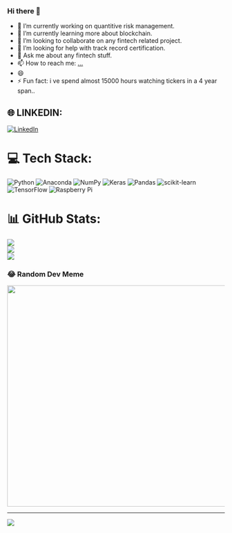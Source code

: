 ### Hi there 👋


- 🔭 I’m currently working on quantitive risk management.
- 🌱 I’m currently learning more about blockchain.
- 👯 I’m looking to collaborate on any fintech related project.
- 🤔 I’m looking for help with track record certification.
- 💬 Ask me about any fintech stuff.
- 📫 How to reach me: [...](https://www.linkedin.com/in/kyriakos-atsalakis-498346221/)
- 😄 
- ⚡ Fun fact: i ve spend almost 15000 hours watching tickers in a 4 year span..

## 🌐 LINKEDIN:

[![LinkedIn](https://img.shields.io/badge/LinkedIn-%230077B5.svg?logo=linkedin&logoColor=white)](https://linkedin.com/in/KyriakosAtsalakis) 

# 💻 Tech Stack:
![Python](https://img.shields.io/badge/python-3670A0?style=plastic&logo=python&logoColor=ffdd54) ![Anaconda](https://img.shields.io/badge/Anaconda-%2344A833.svg?style=plastic&logo=anaconda&logoColor=white) ![NumPy](https://img.shields.io/badge/numpy-%23013243.svg?style=plastic&logo=numpy&logoColor=white) ![Keras](https://img.shields.io/badge/Keras-%23D00000.svg?style=plastic&logo=Keras&logoColor=white) ![Pandas](https://img.shields.io/badge/pandas-%23150458.svg?style=plastic&logo=pandas&logoColor=white) ![scikit-learn](https://img.shields.io/badge/scikit--learn-%23F7931E.svg?style=plastic&logo=scikit-learn&logoColor=white) ![TensorFlow](https://img.shields.io/badge/TensorFlow-%23FF6F00.svg?style=plastic&logo=TensorFlow&logoColor=white) ![Raspberry Pi](https://img.shields.io/badge/-RaspberryPi-C51A4A?style=plastic&logo=Raspberry-Pi)
# 📊 GitHub Stats:
![](https://github-readme-stats.vercel.app/api?username=Atskyr&theme=nightowl&hide_border=false&include_all_commits=true&count_private=true)<br/>
![](https://github-readme-streak-stats.herokuapp.com/?user=Atskyr&theme=nightowl&hide_border=false)<br/>
![](https://github-readme-stats.vercel.app/api/top-langs/?username=Atskyr&theme=nightowl&hide_border=false&include_all_commits=true&count_private=true&layout=compact)

### 😂 Random Dev Meme
<img src="https://random-memer.herokuapp.com/" width="512px"/>

---
[![](https://visitcount.itsvg.in/api?id=Atskyr&icon=0&color=0)](https://visitcount.itsvg.in)

